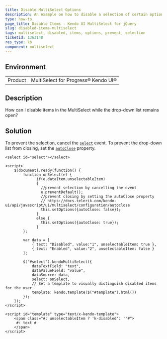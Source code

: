 ```yaml
---
title: Disable MultiSelect Options
description: An example on how to disable a selection of certain options in a MultiSelect and prevent the drop-down from closing when the user clicks them.
type: how-to
page_title: Disable Items - Kendo UI MultiSelect for jQuery
slug: disabled-items-multiselect
tags: multiselect, disabled, items, options, prevent, selection
ticketid: 1363148
res_type: kb
component: multiselect
---
```


## Environment

<table>
 <tr>
  <td>Product</td>
  <td>MultiSelect for Progress&reg; Kendo UI&reg;</td>
 </tr>
</table>

## Description

How can I disable items in the MultiSelect while the drop-down list remains open?

## Solution

To prevent the selection, cancel the [`select`](https://docs.telerik.com/kendo-ui/api/javascript/ui/multiselect/events/select) event. To prevent the drop-down list from closing, set the [`autoClose`](https://docs.telerik.com/kendo-ui/api/javascript/ui/multiselect/configuration/autoclose) property.

```dojo
<select id="select"></select>

<script>
    $(document).ready(function() {
        function onSelect(e) {
              if(e.dataItem.unselectableItem)
              {
                //prevent selection by cancelling the event
                e.preventDefault();
                //prevent closing by setting the autoClose property
                // https://docs.telerik.com/kendo-ui/api/javascript/ui/multiselect/configuration/autoclose
                this.setOptions({autoClose: false});
              }
              else {
               	this.setOptions({autoClose: true});
              }
        };

        var data = [
            { text: "Disabled", value:"1", unselectableItem: true },
            { text: "Enabled", value:"2", unselectableItem: false }
        ];

        $("#select").kendoMultiSelect({
            dataTextField: "text",
            dataValueField: "value",
            dataSource: data,
            select: onSelect,
            // Set a template to visually distinguish disabled items for the user.
            template: kendo.template($("#template").html())
        });
    });
</script>

<script id="template" type="text/x-kendo-template">
	<span class="#: unselectableItem ? 'k-disabled': ''#">
  	 #: text #
	</span>
</script>
```
